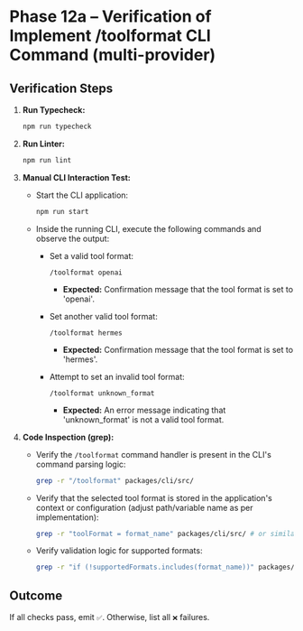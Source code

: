 # Phase 12a – Verification of Implement /toolformat CLI Command (multi-provider)

## Verification Steps

1.  **Run Typecheck:**
    ```bash
    npm run typecheck
    ```
2.  **Run Linter:**
    ```bash
    npm run lint
    ```
3.  **Manual CLI Interaction Test:**
    - Start the CLI application:
      ```bash
      npm run start
      ```
    - Inside the running CLI, execute the following commands and observe the output:
      - Set a valid tool format:

        ```
        /toolformat openai
        ```

        - **Expected:** Confirmation message that the tool format is set to 'openai'.

      - Set another valid tool format:

        ```
        /toolformat hermes
        ```

        - **Expected:** Confirmation message that the tool format is set to 'hermes'.

      - Attempt to set an invalid tool format:

        ```
        /toolformat unknown_format
        ```

        - **Expected:** An error message indicating that 'unknown_format' is not a valid tool format.

4.  **Code Inspection (grep):**
    - Verify the `/toolformat` command handler is present in the CLI's command parsing logic:
      ```bash
      grep -r "/toolformat" packages/cli/src/
      ```
    - Verify that the selected tool format is stored in the application's context or configuration (adjust path/variable name as per implementation):
      ```bash
      grep -r "toolFormat = format_name" packages/cli/src/ # or similar assignment
      ```
    - Verify validation logic for supported formats:
      ```bash
      grep -r "if (!supportedFormats.includes(format_name))" packages/cli/src/ # or similar validation
      ```

## Outcome

If all checks pass, emit `✅`. Otherwise, list all `❌` failures.
